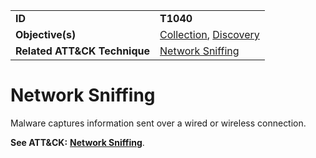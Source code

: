 |||
|---------|------------------------|
|**ID**|**T1040**|
|**Objective(s)**|[Collection](https://github.com/MBCProject/mbc-markdown/tree/master/credential-access), [Discovery](https://github.com/MBCProject/mbc-markdown/tree/master/discovery)|
|**Related ATT&CK Technique**|[Network Sniffing](https://attack.mitre.org/techniques/T1040/)|

Network Sniffing
================
Malware captures information sent over a wired or wireless connection.

**See ATT&CK:** [**Network Sniffing**](https://attack.mitre.org/techniques/T1040/).
